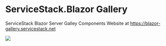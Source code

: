 # ServiceStack.Blazor Gallery

ServiceStack Blazor Server Galley Components Website at https://blazor-gallery.servicestack.net 

[![](https://raw.githubusercontent.com/ServiceStack/docs/master/docs/images/blazor/gallery-splash.png)](https://blazor-gallery.servicestack.net)

